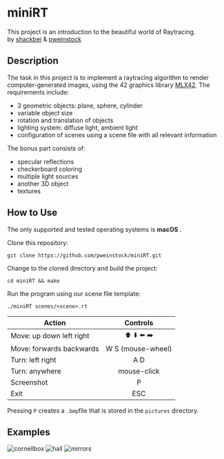 # miniRT
This project is an introduction to the beautiful world of Raytracing.\
by [shackbei](https://github.com/shackbei) & [pweinstock](https://github.com/pweinstock)
## Description

The task in this project is to implement a raytracing algorithm to render computer-generated images, using the 42 graphics library [MLX42](https://github.com/codam-coding-college/MLX42).
The requirements include:

- 3 geometric objects: plane, sphere, cylinder
- variable object size
- rotation and translation of objects
- lighting system: diffuse light, ambient light
- configuration of scenes using a scene file with all relevant information

The bonus part consists of:

- specular reflections
- checkerboard coloring
- multiple light sources
- another 3D object
- textures
## How to Use

The only supported and tested operating systems is __macOS__ .

Clone this repository:
```
git clone https://github.com/pweinstock/miniRT.git
```
Change to the cloned directory and build the project:
```
cd miniRT && make
```
Run the program using our scene file template:
```
./miniRT scenes/<scene>.rt
```

|Action                       |Controls                                            |
|---------------------------- |:--------------------------------------------------:|
|Move: up down left right     | :arrow_up: :arrow_down: :arrow_left: :arrow_right: |
|Move: forwards backwards     |W S (mouse-wheel)                                   |
|Turn: left right             |A D                                                 |
|Turn: anywhere               |mouse-click                                         |
|Screenshot                   |P                                                   |
|Exit                         |ESC                                                 |

Pressing `P` creates a `.bmp`file that is stored in the `pictures` directory.
## Examples
![cornellbox](https://github.com/pweinstock/miniRT/assets/37242263/8cab7920-72a3-4a6b-ae7c-84781c3b8ba6)
![hall](https://github.com/pweinstock/miniRT/assets/37242263/fc2bf1fc-cdb9-4e75-91d5-06c735761d30)
![mirrors](https://github.com/pweinstock/miniRT/assets/37242263/cc959104-deea-429b-9343-063618b7e6a0)
